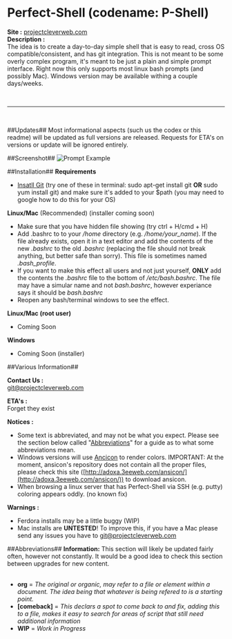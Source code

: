 # Perfect-Shell (codename: P-Shell) #

**Site :** [projectcleverweb.com](http://projectcleverweb.com)  
**Description :**  
The idea is to create a day-to-day simple shell that is easy to read, cross OS compatible/consistent, and has git integration. This is not meant to be some overly complex program, it's meant to be just a plain and simple prompt interface. Right now this only supports most linux bash prompts (and possibly Mac). Windows version may be available withing a couple days/weeks.

&nbsp;    

----------

&nbsp;    

##Updates##
Most informational aspects (such us the codex or this readme) will be updated as full versions are released. Requests for ETA's on versions or update will be ignored entirely.  

##Screenshot##
![Prompt Example](http://i.imgur.com/upiZDQu.png "Prompt Example")

##Installation##
**Requirements**  
- [Insatll Git](https://help.github.com/articles/set-up-git) (try one of these in terminal: sudo apt-get install git **OR** sudo yum install git) and make sure it's added to your $path (you may need to google how to do this for your OS)  

**Linux/Mac** (Recommended) (installer coming soon)
- Make sure that you have hidden file showing (try ctrl + H/cmd + H)
- Add .bashrc to to your */home* directory (e.g. */home/your_name*). If the file already exists, open it in a text editor and add the contents of the new *.bashrc* to the old *.bashrc* (replacing the file should not break anything, but better safe than sorry). This file is sometimes named *.bash_profile*.  
- If you want to make this effect all users and not just yourself, **ONLY** add the contents the *.bashrc* file to the bottom of */etc/bash.bashrc*. The file may have a simular name and not *bash.bashrc*, however experiance says it should be *bash.bashrc*  
- Reopen any bash/terminal windows to see the effect.  

**Linux/Mac (root user)**  
- Coming Soon  

**Windows**  
- Coming Soon (installer)  

##Various Information##

**Contact Us :**  
git@projectcleverweb.com

**ETA's :**  
Forget they exist

**Notices :**  
- Some text is abbreviated, and may not be what you expect. Please see the section below called "[Abbreviations](#abbreviations)" for a guide as to what some abbreviations mean.  
- Windows versions will use [Ancicon](https://github.com/adoxa/ansicon) to render colors. IMPORTANT: At the moment, ansicon's repository does not contain all the proper files, please check this site ([http://adoxa.3eeweb.com/ansicon/](http://adoxa.3eeweb.com/ansicon/)) to download ansicon.  
- When browsing a linux server that has Perfect-Shell via SSH (e.g. putty) coloring appears oddly. (no known fix)

**Warnings :**  
- Ferdora installs may be a little buggy (WIP)
- Mac installs are **UNTESTED**! To improve this, if you have a Mac please send any issues you have to git@projectcleverweb.com

##Abbreviations##
**Information:** This section will likely be updated fairly often, however not constantly. It would be a good idea to check this section between upgrades for new content.
&nbsp;  
&nbsp;  
- **org** = *The original or organic, may refer to a file or element within a document. The idea being that whatever is being refered to is a starting point.*
- **[comeback]** = *This declars a spot to come back to and fix, adding this to a file, makes it easy to search for areas of script that still need additional information*
- **WIP** = *Work in Progress*
